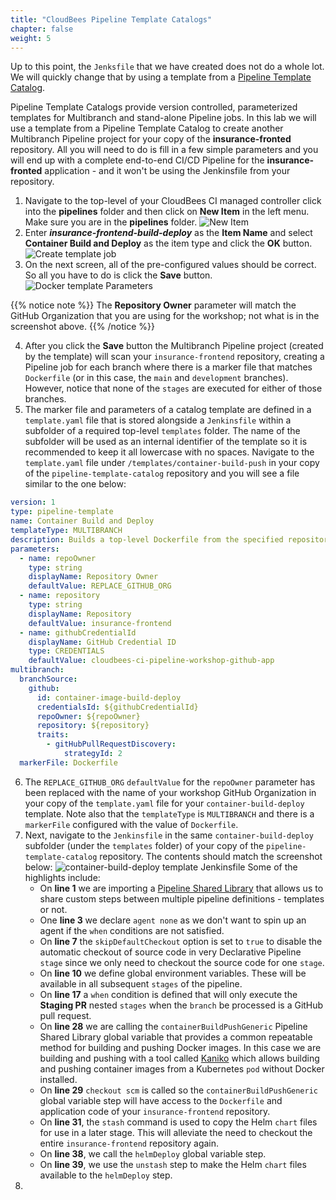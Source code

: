 ```yaml
---
title: "CloudBees Pipeline Template Catalogs"
chapter: false
weight: 5
--- 
```


Up to this point, the `Jenksfile` that we have created does not do a whole lot. We will quickly change that by using a template from a [Pipeline Template Catalog](https://docs.cloudbees.com/docs/admin-resources/latest/pipeline-templates-user-guide/setting-up-a-pipeline-template-catalog).

Pipeline Template Catalogs provide version controlled, parameterized templates for Multibranch and stand-alone Pipeline jobs. In this lab we will use a template from a Pipeline Template Catalog to create another Multibranch Pipeline project for your copy of the **insurance-fronted** repository. All you will need to do is fill in a few simple parameters and you will end up with a complete end-to-end CI/CD Pipeline for the **insurance-fronted** application - and it won't be using the Jenkinsfile from your repository.

1. Navigate to the top-level of your CloudBees CI managed controller click into the **pipelines** folder and then click on **New Item** in the left menu. Make sure you are in the **pipelines** folder. ![New Item](new-item.png?width=50pc)
2. Enter ***insurance-frontend-build-deploy*** as the **Item Name** and select **Container Build and Deploy** as the item type and click the **OK** button.  ![Create template job](create-template-job.png?width=50pc)
3. On the next screen, all of the pre-configured values should be correct. So all you have to do is click the **Save** button. ![Docker template Parameters](docker-template-params.png?width=50pc)

{{% notice note %}}
The **Repository Owner** parameter will match the GitHub Organization that you are using for the workshop; not what is in the screenshot above. 
{{% /notice %}}

4. After you click the **Save** button the Multibranch Pipeline project (created by the template) will scan your `insurance-frontend` repository, creating a Pipeline job for each branch where there is a marker file that matches `Dockerfile` (or in this case, the `main` and `development` branches). However, notice that none of the `stages` are executed for either of those branches.
5. The marker file and parameters of a catalog template are defined in a `template.yaml` file that is stored alongside a `Jenkinsfile` within a subfolder of a required top-level `templates` folder. The name of the subfolder will be used as an internal identifier of the template so it is recommended to keep it all lowercase with no spaces. Navigate to the `template.yaml` file under `/templates/container-build-push` in your copy of the `pipeline-template-catalog` repository and you will see a file similar to the one below:

```yaml
version: 1
type: pipeline-template
name: Container Build and Deploy
templateType: MULTIBRANCH
description: Builds a top-level Dockerfile from the specified repository and deploys it using a Helm chart from the same repository. 
parameters:
  - name: repoOwner
    type: string
    displayName: Repository Owner
    defaultValue: REPLACE_GITHUB_ORG
  - name: repository
    type: string
    displayName: Repository
    defaultValue: insurance-frontend
  - name: githubCredentialId
    displayName: GitHub Credential ID
    type: CREDENTIALS
    defaultValue: cloudbees-ci-pipeline-workshop-github-app
multibranch:
  branchSource:
    github:
      id: container-image-build-deploy
      credentialsId: ${githubCredentialId}
      repoOwner: ${repoOwner}
      repository: ${repository}
      traits:
        - gitHubPullRequestDiscovery:
            strategyId: 2
  markerFile: Dockerfile
```

6. The `REPLACE_GITHUB_ORG` `defaultValue` for the `repoOwner` parameter has been replaced with the name of your workshop GitHub Organization in your copy of the `template.yaml` file for your `container-build-deploy` template. Note also that the `templateType` is `MULTIBRANCH` and there is a `markerFile` configured with the value of `Dockerfile`.
7. Next, navigate to the `Jenkinsfile` in the same `container-build-deploy` subfolder (under the `templates` folder) of your copy of the `pipeline-template-catalog` repository. The contents should match the screenshot below: ![container-build-deploy template Jenkinsfile](template-jenkinsfile.png?width=60pc)
Some of the highlights include:
    - On **line 1** we are importing a [Pipeline Shared Library](https://www.jenkins.io/doc/book/pipeline/shared-libraries/) that allows us to share custom steps between multiple pipeline definitions - templates or not.
    - One **line 3** we declare `agent none` as we don't want to spin up an agent if the `when` conditions are not satisfied.
    - On **line 7** the `skipDefaultCheckout` option is set to `true` to disable the automatic checkout of source code in very Declarative Pipeline `stage` since we only need to checkout the source code for one `stage`. 
    - On **line 10** we define global environment variables. These will be available in all subsequent `stages` of the pipeline.
    - On **line 17** a `when` condition is defined that will only execute the **Staging PR** nested `stages` when the `branch` be processed is a GitHub pull request.
    - On **line 28** we are calling the `containerBuildPushGeneric` Pipeline Shared Library global variable that provides a common repeatable method for building and pushing Docker images. In this case we are building and pushing with a tool called [Kaniko](https://docs.cloudbees.com/docs/cloudbees-ci/latest/cloud-admin-guide/using-kaniko) which allows building and pushing container images from a Kubernetes `pod` without Docker installed.
    - On **line 29** `checkout scm` is called so the `containerBuildPushGeneric` global variable step will have access to the `Dockerfile` and application code of your `insurance-frontend` repository.
    - On **line 31**, the `stash` command is used to copy the Helm `chart` files for use in a later stage. This will alleviate the need to checkout the entire `insurance-frontend` repository again.
    - On **line 38**, we call the `helmDeploy` global variable step.
    - On **line 39**, we use the `unstash` step to make the Helm `chart` files available to the `helmDeploy` step.
8. 



